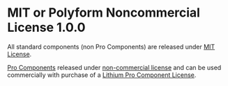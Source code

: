 # MIT or Polyform Noncommercial License 1.0.0


All standard components (non Pro Components) are released under [MIT License](https://opensource.org/licenses/MIT).

[Pro Components](https://github.com/coryrylan/lithium/tree/master/projects/lithium/pro) released under [non-commercial license](https://polyformproject.org/licenses/noncommercial/1.0.0)
and can be used commercially with purchase of a [Lithium Pro Component License](lithiumui.dev/pricing).